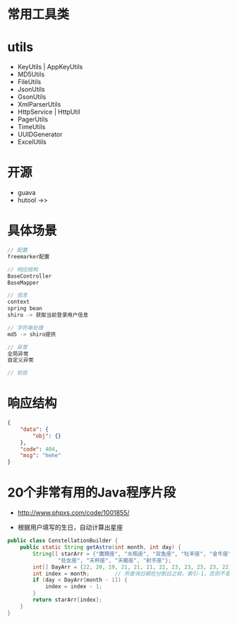 # 常用工具类

# utils

- KeyUtils | AppKeyUtils
- MD5Utils
- FileUtils
- JsonUtils
- GsonUtils
- XmlParserUtils
- HttpService | HttpUtil
- PagerUtils
- TimeUtils
- UUIDGenerator
- ExcelUtils

# 开源

- guava
- hutool ->>


# 具体场景

```js
// 配置
freemarker配置

// 响应结构
BaseController
BaseMapper

// 信息
context
spring bean
shiro -> 获取当前登录用户信息

// 字符串处理
md5 -> shiro提供

// 异常
全局异常
自定义异常

// 校验
```

# 响应结构

```json
{
    "data": {
        "obj": {}
    },
    "code": 404,
    "msg": "hehe"
}
```



# 20个非常有用的Java程序片段

- <http://www.phpxs.com/code/1001855/>

- 根据用户填写的生日，自动计算出星座

```java
public class ConstellationBuilder {
    public static String getAstro(int month, int day) {
        String[] starArr = {"魔羯座", "水瓶座", "双鱼座", "牡羊座", "金牛座", "双子座", "巨蟹座", "狮子座",
                "处女座", "天秤座", "天蝎座", "射手座"};
        int[] DayArr = {22, 20, 19, 21, 21, 21, 22, 23, 23, 23, 23, 22};  //两个星座分割日
        int index = month;        // 所查询日期在分割日之前，索引-1，否则不变
        if (day < DayArr[month - 1]) {
            index = index - 1;
        }
        return starArr[index];
    }
}
```
